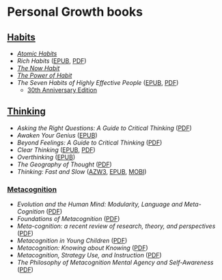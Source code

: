 # Personal Growth books

## [Habits](./books/habits/)

* [_Atomic  Habits_](./books/habits/Atomic_Habits_Tiny_Changes_Remarkable_Results_by_James_Clear.epub)
* _Rich Habits_ ([EPUB](./books/habits/dokumen.pub_rich-habits-the-daily-success-habits-of-wealthy-individuals-978-1-62652-746-1.epub), [PDF](./books/habits/Rich%20Habits%20-%20The%20Daily%20Success%20Habits%20of%20Wealthy%20Individuals%20-%20PDF%20Room.pdf))
* [_The Now Habit_](./books/habits/The%20Now%20Habit%20A%20Strategic%20Program%20for%20Overcoming%20Procrastination%20and%20Enjoying%20Guilt-Free%20Play%20(Neil%20Fiore)%20(Z-Library).epub)
* [_The Power of Habit_](./books/habits/Charles-Duhigg.The-Power-of-Habit.pdf)
* _The Seven Habits of Highly Effective People_ ([EPUB](./books/habits/Seven%20Habits%20of%20Highly%20Effective%20People%20(Covey,%20Stephen%20R)%20(Z-Library).epub), [PDF](./books/habits/The%20Seven%20Habits%20of%20Highly%20Effective%20People%20Restoring%20the%20Character%20Ethic%20(Stephen%20R.%20Covey)%20(Z-Library).pdf))
    * [30th Anniversary Edition](./books/habits/ebin.pub_the-7-habits-of-highly-effective-people-30th-anniversary-edition-9781982143817-9781982137274.epub)

## [Thinking](./books/thinking/)

* _Asking the Right Questions: A Guide to Critical Thinking_ ([PDF](./books/thinking/Asking%20the%20Right%20Questions%20A%20Guide%20to%20Critical%20Thinking%20(M.%20Neil%20Browne,%20Stuart%20M.%20Keeley)%20(Z-Library).pdf))
* _Awaken Your Genius_ ([EPUB](./books/thinking/dokumen.pub_awaken-your-genius-2022042348-9781541700369-9781541700390-9781541703568.epub))
* _Beyond Feelings: A Guide to Critical Thinking_ ([PDF](./books/thinking/Beyond%20Feelings%20A%20Guide%20to%20Critical%20Thinking%20(Vincent%20Ruggiero)%20(Z-Library).pdf))
* _Clear Thinking_ ([EPUB](./books/thinking/dokumen.pub_clear-thinking-turning-ordinary-moments-into-extraordinary-results-9780593086117-9780593086124-9780593716212.epub), [PDF](./books/thinking/ClearThinking.pdf))
* _Overthinking_ ([EPUB](./books/thinking/Overthinking%20How%20to%20Declutter%20and%20Unfuk%20Your%20Mind,%20Build%20Mental%20Toughness,%20Discover%20Fast%20Success%20Habits,%20Thinking%20...%20(Robert%20Leary)%20(Z-Library).epub))
* _The Geography of Thought_ ([PDF](./books/thinking/The%20Geography%20of%20Thought%20How%20Asians%20and%20Westerners%20Think%20Differently...and%20Why%20(Richard%20Nisbett)%20(Z-Library).pdf))
* _Thinking: Fast and Slow_ ([AZW3](./books/thinking/Thinking,%20Fast%20and%20Slow/Thinking,%20Fast%20and%20Slow%20(Daniel%20Kahneman)%20(Z-Library).azw3), [EPUB](./books/thinking/Thinking,%20Fast%20and%20Slow/Thinking,%20Fast%20and%20Slow%20(Daniel%20Kahneman)%20(Z-Library).epub), [MOBI](./books/thinking/Thinking,%20Fast%20and%20Slow/Thinking,%20Fast%20and%20Slow%20(Daniel%20Kahneman)%20(Z-Library).mobi))

### [Metacognition](./books/thinking/metacognition/)

* _Evolution and the Human Mind: Modularity, Language and Meta-Cognition_ ([PDF](./books/thinking/metacognition/Evolution%20and%20the%20Human%20Mind%20Modularity,%20Language%20and%20Meta-Cognition%20(Peter%20Carruthers,%20Andrew%20Chamberlain)%20(Z-Library).pdf))
* _Foundations of Metacognition_ ([PDF](./books/thinking/metacognition/Foundations%20of%20Metacognition%20(Michael%20J.%20Beran,%20Johannes%20Brandl,%20Josef%20Perner%20etc.)%20(Z-Library).pdf))
* _Meta-cognition: a recent review of research, theory, and perspectives_ ([PDF](./books/thinking/metacognition/Meta-cognition%20%20a%20recent%20review%20of%20research,%20theory,%20and%20perspectives%20(Shaughnessy,%20Michael%20F.%20Kleyn-Kennedy%20etc.)%20(Z-Library).pdf))
* _Metacognition in Young Children_ ([PDF](./books/thinking/metacognition/Metacognition%20in%20Young%20Children%20(Shirley%20Larkin)%20(Z-Library).pdf))
* _Metacognition: Knowing about Knowing_ ([PDF](./books/thinking/metacognition/Metacognition%20Knowing%20about%20Knowing%20(Janet%20Metcalfe,%20Arthur%20P.%20Shimamura)%20(Z-Library).pdf))
* _Metacognition, Strategy Use, and Instruction_ ([PDF](./books/thinking/metacognition/Metacognition,%20Strategy%20Use,%20and%20Instruction%20(Harriet%20Salatas%20Waters%20PhD%20etc.)%20(Z-Library).pdf))
* _The Philosophy of Metacognition Mental Agency and Self-Awareness_ ([PDF](./books/thinking/metacognition/The%20Philosophy%20of%20Metacognition%20Mental%20Agency%20and%20Self-Awareness%20(Joëlle%20Proust)%20(Z-Library).pdf))
